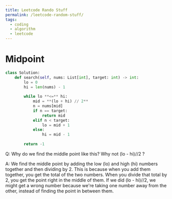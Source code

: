 ```yaml
---
title: Leetcode Rando Stuff
permalink: /leetcode-random-stuff/
tags: 
  - coding
  - algorithm
  - leetcode
---
```

# Midpoint

```python
class Solution:
    def search(self, nums: List[int], target: int) -> int:
        lo = 0
        hi = len(nums) - 1
        
        while lo **<=** hi:
            mid = **(lo + hi) // 2**
            n = nums[mid] 
            if n == target:
                return mid
            elif n < target:
                lo = mid + 1
            else:
                hi = mid - 1
        
        return -1
```

Q: Why do we find the middle point like this? Why not (lo - hi)//2 ?

A: We find the middle point by adding the low (lo) and high (hi) numbers together and then dividing by 2. This is because when you add them together, you get the total of the two numbers. When you divide that total by 2, you get the point right in the middle of them. If we did (lo - hi)//2, we might get a wrong number because we're taking one number away from the other, instead of finding the point in between them.
